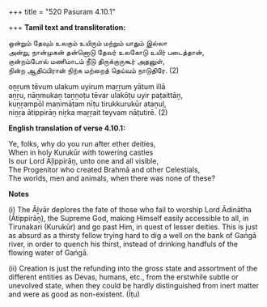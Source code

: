 +++
title = "520 Pasuram 4.10.1"

+++
**Tamil text and transliteration:**

ஒன்றும் தேவும் உலகும் உயிரும் மற்றும் யாதும் இல்லா  
அன்று, நான்முகன் தன்னொடு தேவர் உலகோடு உயிர் படைத்தான்,  
குன்றம்போல் மணிமாடம் நீடு திருக்குருகூர் அதனுள்,  
நின்ற ஆதிப்பிரான் நிற்க மற்றைத் தெய்வம் நாடுதிரே. (2)

oṉṟum tēvum ulakum uyirum maṟṟum yātum illā  
aṉṟu, nāṉmukaṉ taṉṉoṭu tēvar ulakōṭu uyir paṭaittāṉ,  
kuṉṟampōl maṇimāṭam nīṭu tirukkurukūr ataṉuḷ,  
niṉṟa ātippirāṉ niṟka maṟṟait teyvam nāṭutirē. (2)

**English translation of verse 4.10.1:**

Ye, folks, why do you run after ether deities,  
When in holy Kurukūr with towering castles  
Is our Lord Āḻippirāṉ, unto one and all visible,  
The Progenitor who created Brahmā and other Celestials,  
The worlds, men and animals, when there was none of these?

**Notes**

\(i\) The Āḻvār deplores the fate of those who fail to worship Lord Ādinātha (Ātippirāṉ), the Supreme God, making Himself easily accessible to all, in Tirunakari (Kurukūr) and go past Him, in quest of lesser deities. This is just as absurd as a thirsty fellow trying hard to dig a well on the bank of Gaṅgā river, in order to quench his thirst, instead of drinking handfuls of the flowing water of Gaṅgā.

\(ii\) Creation is just the refunding into the gross state and assortment of the different entities as Devas, humans, etc., from the erstwhile subtle or unevolved state, when they could be hardly distinguished from inert matter and were as good as non-existent. (Īṭu)


